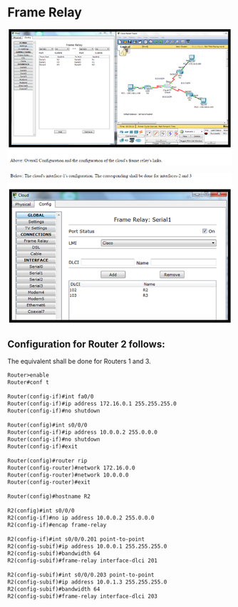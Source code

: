 # Frame Relay

![](https://raw.githubusercontent.com/Ruslan-Aliyev/Cisco/master/Illustrations/fr_subif_1.PNG)

![](https://raw.githubusercontent.com/Ruslan-Aliyev/Cisco/master/Illustrations/fr_subif_2.PNG)

## Configuration for Router 2 follows: 

The equivalent shall be done for Routers 1 and 3.

```
Router>enable
Router#conf t

Router(config-if)#int fa0/0
Router(config-if)#ip address 172.16.0.1 255.255.255.0
Router(config-if)#no shutdown

Router(config)#int s0/0/0
Router(config-if)#ip address 10.0.0.2 255.0.0.0
Router(config-if)#no shutdown
Router(config-if)#exit

Router(config)#router rip
Router(config-router)#network 172.16.0.0
Router(config-router)#network 10.0.0.0
Router(config-router)#exit

Router(config)#hostname R2

R2(config)#int s0/0/0
R2(config-if)#no ip address 10.0.0.2 255.0.0.0
R2(config-if)#encap frame-relay

R2(config-if)#int s0/0/0.201 point-to-point
R2(config-subif)#ip address 10.0.0.1 255.255.255.0
R2(config-subif)#bandwidth 64
R2(config-subif)#frame-relay interface-dlci 201

R2(config-subif)#int s0/0/0.203 point-to-point
R2(config-subif)#ip address 10.0.1.3 255.255.255.0
R2(config-subif)#bandwidth 64
R2(config-subif)#frame-relay interface-dlci 203		
```
